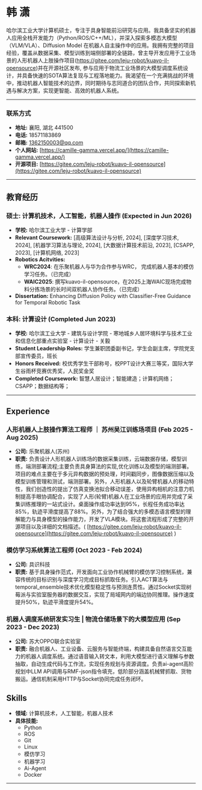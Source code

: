 
# 韩 潇

哈尔滨工业大学计算机硕士，专注于具身智能前沿研究与应用。我具备坚实的机器人应用全栈开发能力（Python/ROS/C++/ML），并深入探索多模态大模型（VLM/VLA）、Diffusion Model 在机器人自主操作中的应用。我拥有完整的项目经验，覆盖从数据采集、模型训练到端侧部署的全链路，曾主导开发应用于工业场景的人形机器人上肢操作项目(https://gitee.com/leju-robot/kuavo-il-opensource)并在开源社区发布, 参与应用于物流工业场景的大模型调度系统设计，并具备快速的SOTA算法复现与工程落地能力。我渴望在一个充满挑战的环境中，推动机器人智能技术的边界，同时期待与志同道合的团队合作，共同探索新机遇与解决方案，实现更智能、高效的机器人系统。

---

### **联系方式**

*   **地址:** 襄阳, 湖北 441500
*   **电话:** 18571183869
*   **邮箱:** [1362150003@qq.com](mailto:1362150003@qq.com)
*   **个人网站:** [https://camille-gamma.vercel.app/](https://camille-gamma.vercel.app/)
*   **开源项目:** [https://gitee.com/leju-robot/kuavo-il-opensource](https://gitee.com/leju-robot/kuavo-il-opensource)

---

## **教育经历**

### **硕士: 计算机技术，人工智能，机器人操作 (Expected in Jun 2026)**
*   **学校:** 哈尔滨工业大学 - 计算学部
*   **Relevant Coursework:** [高级算法设计与分析, 2024], [深度学习技术, 2024], [机器学习算法与理论, 2024], [大数据计算技术前沿, 2023], [CSAPP, 2023], [计算机网络, 2023]
*   **Robotics Acitvities:**
    *  **WRC2024**: 在乐聚机器人与华为合作参与WRC， 完成机器人基本的模仿学习任务。（已完成）
    *   **WAIC2025**: 撰写kuavo-il-opensource，在2025上海WAIC现场完成物料分拣场景的长时间双机器人协作任务。（已完成）
*   **Dissertation:** Enhancing Diffusion Policy with Classifier-Free Guidance for Temporal Robotic Task

### **本科: 计算设计 (Completed Jun 2023)**
*   **学校:** 哈尔滨工业大学 - 建筑与设计学院 - 寒地城乡人居环境科学与技术工业和信息化部重点实验室 - 计算设计 - 关毅
*   **Student Leadership Roles:** 学生兼职团委副书记，学生会副主席，学院党支部宣传委员，班长
*   **Honors Received:** 校优秀学生干部称号，校PPT设计大赛三等奖，国际大学生谷雨杯竞赛优秀奖，人民奖金奖
*   **Completed Coursework:** 智慧人居设计；智能建造；计算机网络；CSAPP；数据结构等；

---



## **Experience**

### **人形机器人上肢操作算法工程师 ｜ 苏州吴江训练场项目 (Feb 2025 - Aug 2025)**
*   **公司:** 乐聚机器人(苏州)
*   **职责:** 负责设计人形机器人训练场的数据采集训练，云端数据存储，模型训练，端测部署流程;主要负责具身算法的实现,优化训练以及模型的端测部署。项目的难点主要在于多元异构数据的预处理，时间戳同步，图像数据压缩以及模型训练管理和测试，端测部署。另外，人形机器人以及轮臂机器人的移动特性，我们创造性的提出了仿真变换池拟合移动误差，使用异构相机的注意力机制提高手眼协调配合，实现了人形(轮臂)机器人在工业场景的应用并完成了采集训练推理的一站式设计。桌面操作成功率达到95%，长程任务成功率达85%，轨迹平滑度提高了88%。另外，为了结合强大的多模态语言模型的理解能力与具身模型的操作能力，开发了VLA模块。将这套流程形成了完整的开源项目以及详细的文档描述。( [https://gitee.com/leju-robot/kuavo-il-opensource](https://gitee.com/leju-robot/kuavo-il-opensource) )

### **模仿学习系统算法工程师 (Oct 2023 - Feb 2024)**
*   **公司:** 具识科技
*   **职责:** 基于具身操作范式，开发面向工业协作机械臂的模仿学习控制系统，兼容传统的目标识别与深度学习完成目标抓取任务。引入ACT算法与temporal_ensemble技术优化模型稳定性与预测连贯性。通过Socket实现树莓派与实验室服务器的数据交互，实现了局域网内的端边协同推理。操作速度提升50%，轨迹平滑度提升54%。

### **机器人调度系统研发实习生 | 物流仓储场景下的大模型应用 (Sep 2023 - Dec 2023)**
*   **公司:** 苏大OPPO联合实验室
*   **职责:** 融合机器人、工业设备、云服务与智能终端，构建具备自然语言交互能力的机器人调度系统。通过语音输入转文本，利用大模型进行语义理解与参数抽取，自动生成代码与工作流，实现任务规划与资源调度。负责ai-agent高阶规划中LLM API调用与RMF-json指令填充，低阶部分涵盖机械臂抓取、货物搬运。通信机制采用HTTP与Socket协同完成任务闭环。


## **Skills**

*   **领域:** 计算机技术，人工智能，机器人技术
*   **具体技能:**
    *   Python
    *   ROS
    *   Git
    *   Linux
    *   模仿学习
    *   机器学习
    *   Ai-Agent
    *   Docker
---